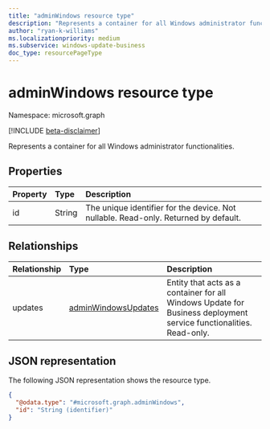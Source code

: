 ```yaml
---
title: "adminWindows resource type"
description: "Represents a container for all Windows administrator functionalities."
author: "ryan-k-williams"
ms.localizationpriority: medium
ms.subservice: windows-update-business
doc_type: resourcePageType
---
```


# adminWindows resource type

Namespace: microsoft.graph

[!INCLUDE [beta-disclaimer](../../includes/beta-disclaimer.md)]

Represents a container for all Windows administrator functionalities.

## Properties
| Property | Type   | Description                                                                         |
|:---------|:-------|:------------------------------------------------------------------------------------|
| id       | String | The unique identifier for the device. Not nullable. Read-only. Returned by default. |

## Relationships
|Relationship|Type|Description|
|:---|:---|:---|
|updates|[adminWindowsUpdates](../resources/adminwindowsupdates.md)|Entity that acts as a container for all Windows Update for Business deployment service functionalities. Read-only.|

## JSON representation
The following JSON representation shows the resource type.
<!-- {
  "blockType": "resource",
  "keyProperty": "id",
  "@odata.type": "microsoft.graph.adminWindows",
  "openType": false
}
-->
``` json
{
  "@odata.type": "#microsoft.graph.adminWindows",
  "id": "String (identifier)"
}
```
